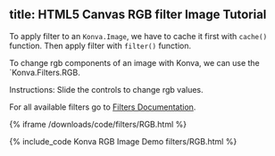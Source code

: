 title: HTML5 Canvas RGB filter Image Tutorial
---

To apply filter to an `Konva.Image`, we have to cache it first with `cache()`
function. Then apply filter with `filter()` function.

To change rgb components of an image with Konva, we can use the `Konva.Filters.RGB.

Instructions: Slide the controls to change rgb values.

For all available filters go to [Filters Documentation](https://konvajs.github.io/api/Konva.Filters.html).

{% iframe /downloads/code/filters/RGB.html %}

{% include_code Konva RGB Image Demo filters/RGB.html %}